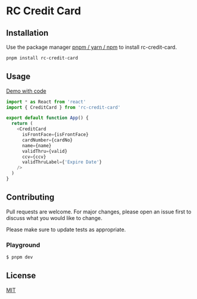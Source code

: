 # RC Credit Card

## Installation

Use the package manager [pnpm / yarn / npm](https://pip.pypa.io/en/stable/) to install rc-credit-card.

```bash
pnpm install rc-credit-card
```

## Usage

[Demo with code](https://stackblitz.com/edit/stackblitz-starters-byqt2f?file=src%2FApp.tsx)

```ts
import * as React from 'react'
import { CreditCard } from 'rc-credit-card'

export default function App() {
  return (
    <CreditCard
      isFrontFace={isFrontFace}
      cardNumber={cardNo}
      name={name}
      validThru={valid}
      ccv={ccv}
      validThruLabel={'Expire Date'}
    />
  )
}
```

## Contributing

Pull requests are welcome. For major changes, please open an issue first
to discuss what you would like to change.

Please make sure to update tests as appropriate.

### Playground

```ts
$ pnpm dev
```

## License

[MIT](https://choosealicense.com/licenses/mit/)
